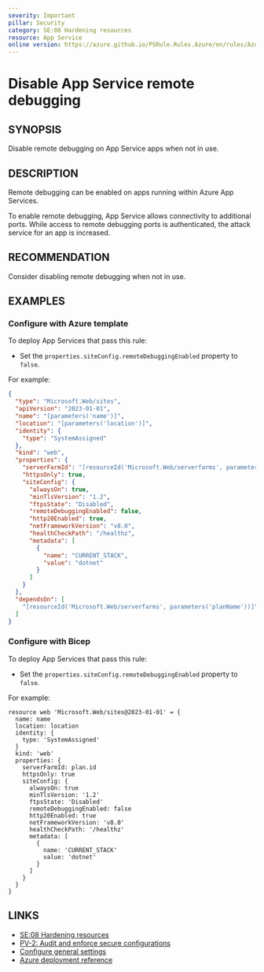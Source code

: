```yaml
---
severity: Important
pillar: Security
category: SE:08 Hardening resources
resource: App Service
online version: https://azure.github.io/PSRule.Rules.Azure/en/rules/Azure.AppService.RemoteDebug/
---
```


# Disable App Service remote debugging

## SYNOPSIS

Disable remote debugging on App Service apps when not in use.

## DESCRIPTION

Remote debugging can be enabled on apps running within Azure App Services.

To enable remote debugging, App Service allows connectivity to additional ports.
While access to remote debugging ports is authenticated, the attack service for an app is increased.

## RECOMMENDATION

Consider disabling remote debugging when not in use.

## EXAMPLES

### Configure with Azure template

To deploy App Services that pass this rule:

- Set the `properties.siteConfig.remoteDebuggingEnabled` property to `false`.

For example:

```json
{
  "type": "Microsoft.Web/sites",
  "apiVersion": "2023-01-01",
  "name": "[parameters('name')]",
  "location": "[parameters('location')]",
  "identity": {
    "type": "SystemAssigned"
  },
  "kind": "web",
  "properties": {
    "serverFarmId": "[resourceId('Microsoft.Web/serverfarms', parameters('planName'))]",
    "httpsOnly": true,
    "siteConfig": {
      "alwaysOn": true,
      "minTlsVersion": "1.2",
      "ftpsState": "Disabled",
      "remoteDebuggingEnabled": false,
      "http20Enabled": true,
      "netFrameworkVersion": "v8.0",
      "healthCheckPath": "/healthz",
      "metadata": [
        {
          "name": "CURRENT_STACK",
          "value": "dotnet"
        }
      ]
    }
  },
  "dependsOn": [
    "[resourceId('Microsoft.Web/serverfarms', parameters('planName'))]"
  ]
}
```

### Configure with Bicep

To deploy App Services that pass this rule:

- Set the `properties.siteConfig.remoteDebuggingEnabled` property to `false`.

For example:

```bicep
resource web 'Microsoft.Web/sites@2023-01-01' = {
  name: name
  location: location
  identity: {
    type: 'SystemAssigned'
  }
  kind: 'web'
  properties: {
    serverFarmId: plan.id
    httpsOnly: true
    siteConfig: {
      alwaysOn: true
      minTlsVersion: '1.2'
      ftpsState: 'Disabled'
      remoteDebuggingEnabled: false
      http20Enabled: true
      netFrameworkVersion: 'v8.0'
      healthCheckPath: '/healthz'
      metadata: [
        {
          name: 'CURRENT_STACK'
          value: 'dotnet'
        }
      ]
    }
  }
}
```

<!-- external:avm avm/res/web/site siteConfig.remoteDebuggingEnabled -->

## LINKS

- [SE:08 Hardening resources](https://learn.microsoft.com/azure/well-architected/security/harden-resources)
- [PV-2: Audit and enforce secure configurations](https://learn.microsoft.com/security/benchmark/azure/baselines/app-service-security-baseline#pv-2-audit-and-enforce-secure-configurations)
- [Configure general settings](https://learn.microsoft.com/azure/app-service/configure-common#configure-general-settings)
- [Azure deployment reference](https://learn.microsoft.com/azure/templates/microsoft.web/sites)
